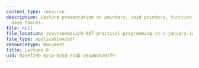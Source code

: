 ```yaml
---
content_type: resource
description: Lecture presentation on pointers, void pointers, function pointers, and
  hash tables.
file: null
file_location: /coursemedia/6-087-practical-programming-in-c-january-iap-2010/02aef29b821a0258e53ba95a648207f9_MIT6_087IAP10_lec08.pdf
file_type: application/pdf
resourcetype: Document
title: Lecture 8
uid: 02aef29b-821a-0258-e53b-a95a648207f9
---
```

